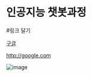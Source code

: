 # 인공지능 챗봇과정

#링크 달기


[구글](http://google.com)

http://google.com

![image](https://user-images.githubusercontent.com/50408357/64003922-46f42500-cb48-11e9-96fd-60d936e57cf6.png)

